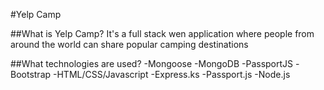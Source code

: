 #Yelp Camp

##What is Yelp Camp?
It's a full stack wen application where people from around the world can share popular camping destinations

##What technologies are used?
-Mongoose
-MongoDB
-PassportJS
-Bootstrap
-HTML/CSS/Javascript 
-Express.ks
-Passport.js
-Node.js
